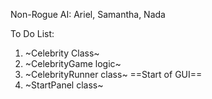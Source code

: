 Non-Rogue AI: Ariel, Samantha, Nada

To Do List:
1. ~Celebrity Class~
2. ~CelebrityGame logic~
3. ~CelebrityRunner class~
==Start of GUI==
4. ~StartPanel class~
